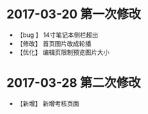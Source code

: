 # 2017-03-20  第一次修改

- 【bug 】 14寸笔记本侧栏超出
- 【修改】 首页图片改成轮播
- 【优化】 编辑页限制预览图片大小

# 2017-03-28 第二次修改

- 【新增】 新增考核页面